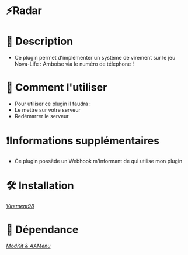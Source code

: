 # ⚡Radar

# 🎨 Description
- Ce plugin permet d'implémenter un système de virement sur le jeu Nova-Life : Amboise via le numéro de télephone !

# 🔔 Comment l'utiliser
- Pour utiliser ce plugin il faudra :
- Le mettre sur votre serveur
- Redémarrer le serveur

# ❗Informations supplémentaires
- Ce plugin possède un Webhook m'informant de qui utilise mon plugin

# 🛠️ Installation
*[Virement98](https://github.com/Feniix98/Virement98/releases/latest)*

# 📗  Dépendance
*[ModKit & AAMenu](https://github.com/Aarnow/NovaLife_ModKit-Releases/releases/latest)*
